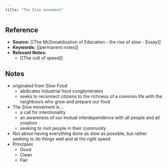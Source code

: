 ```yaml
---
title: "The Slow movement"
---
```

## Reference
- **Source:** [[The McDonaldization of Education - the rise of slow - Essay]]
- **Keywords:** [[permanent notes]]
- **Relevant Notes:** 
	- [[The cult of speed]]
## Notes
+ originated from Slow Food
	+ abdicates industrial food conglomerates
	+ seeks to reconnect citizens to the richness of a common life with the neighbours who grow and prepare our food
+ The Slow movement is...
	+ a call for intentionality
	+ an awareness of our mutual interdependence with all people and all creation
	+ seeking to root people in their community
+ Not about having everything done as slow as possible, but rather seeking to do things well and at the right speed
+ Principles
	+ Good
	+ Clean
	+ Fair